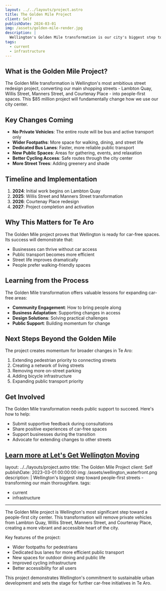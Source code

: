 ```yaml
---
layout: ../../layouts/project.astro
title: The Golden Mile Project
client: Self
publishDate: 2024-03-01
img: /assets/golden-mile-render.jpg
description: |
  Wellington's Golden Mile transformation is our city's biggest step toward people-first streets. Here's what's happening and why it matters.
tags:
  - current
  - infrastructure
---
```


## What is the Golden Mile Project?

The Golden Mile transformation is Wellington's most ambitious street redesign project, converting our main shopping streets - Lambton Quay, Willis Street, Manners Street, and Courtenay Place - into people-first spaces. This $85 million project will fundamentally change how we use our city center.

## Key Changes Coming

- **No Private Vehicles**: The entire route will be bus and active transport only
- **Wider Footpaths**: More space for walking, dining, and street life
- **Dedicated Bus Lanes**: Faster, more reliable public transport
- **New Public Spaces**: Areas for gathering, events, and relaxation
- **Better Cycling Access**: Safe routes through the city center
- **More Street Trees**: Adding greenery and shade

## Timeline and Implementation

1. **2024**: Initial work begins on Lambton Quay
2. **2025**: Willis Street and Manners Street transformation
3. **2026**: Courtenay Place redesign
4. **2027**: Project completion and activation

## Why This Matters for Te Aro

The Golden Mile project proves that Wellington is ready for car-free spaces. Its success will demonstrate that:

- Businesses can thrive without car access
- Public transport becomes more efficient
- Street life improves dramatically
- People prefer walking-friendly spaces

## Learning from the Process

The Golden Mile transformation offers valuable lessons for expanding car-free areas:

- **Community Engagement**: How to bring people along
- **Business Adaptation**: Supporting changes in access
- **Design Solutions**: Solving practical challenges
- **Public Support**: Building momentum for change

## Next Steps Beyond the Golden Mile

The project creates momentum for broader changes in Te Aro:

1. Extending pedestrian priority to connecting streets
2. Creating a network of living streets
3. Removing more on-street parking
4. Adding bicycle infrastructure
5. Expanding public transport priority

## Get Involved

The Golden Mile transformation needs public support to succeed. Here's how to help:

- Submit supportive feedback during consultations
- Share positive experiences of car-free spaces
- Support businesses during the transition
- Advocate for extending changes to other streets

[Learn more at Let's Get Wellington Moving](https://lgwm.nz/golden-mile)
---
layout: ../../layouts/project.astro
title: The Golden Mile Project
client: Self
publishDate: 2023-03-01 00:00:00
img: /assets/wellington_waterfront.png
description: |
  Wellington's biggest step toward people-first streets - transforming our main thoroughfare.
tags:
  - current
  - infrastructure
---

The Golden Mile project is Wellington's most significant step toward a people-first city center. This transformation will remove private vehicles from Lambton Quay, Willis Street, Manners Street, and Courtenay Place, creating a more vibrant and accessible heart of the city.

Key features of the project:
- Wider footpaths for pedestrians
- Dedicated bus lanes for more efficient public transport
- New spaces for outdoor dining and public life
- Improved cycling infrastructure
- Better accessibility for all users

This project demonstrates Wellington's commitment to sustainable urban development and sets the stage for further car-free initiatives in Te Aro.
